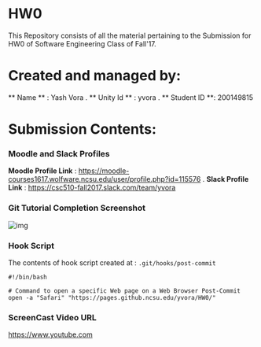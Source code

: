 # HW0

This Repository consists of all the material pertaining to the Submission for HW0 of Software Engineering Class of Fall'17.

# Created and managed by:
** Name ** : Yash Vora . 
** Unity Id ** : yvora . 
** Student ID **: 200149815

# Submission Contents:

### Moodle and Slack Profiles
**Moodle Profile Link** : https://moodle-courses1617.wolfware.ncsu.edu/user/profile.php?id=115576 . 
**Slack Profile Link** : https://csc510-fall2017.slack.com/team/yvora

### Git Tutorial Completion Screenshot
![img](https://github.ncsu.edu/yvora/HW0/blob/master/HW0%20-%20Git.png?raw=true)

### Hook Script
The contents of hook script created at : `.git/hooks/post-commit` 
```shell
#!/bin/bash

# Command to open a specific Web page on a Web Browser Post-Commit
open -a "Safari" "https://pages.github.ncsu.edu/yvora/HW0/"
```

### ScreenCast Video URL
https://www.youtube.com
